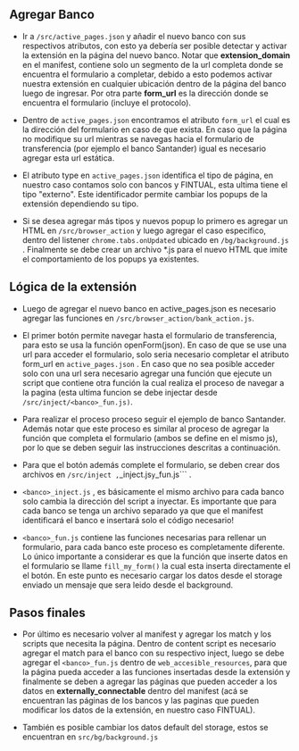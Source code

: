 ## Agregar Banco

* Ir a ```/src/active_pages.json``` y añadir el nuevo banco con sus respectivos atributos, con esto ya debería ser posible detectar y activar la extensión en la página del nuevo banco. Notar que **extension_domain** en el manifest, contiene solo un segmento de la url completa donde se encuentra el formulario a completar, debido a esto podemos activar nuestra extensión en cualquier ubicación dentro de la página del banco luego de ingresar. Por otra parte **form_url** es la dirección donde se encuentra el formulario (incluye el protocolo).

* Dentro de ```active_pages.json``` encontramos el atributo ```form_url``` el cual es la dirección del formulario en caso de que exista. En caso que la página no modifique su url mientras se navegas hacia el formulario de transferencia (por ejemplo el banco Santander) igual es necesario agregar esta url estática.

* El atributo type en ```active_pages.json``` identifica el tipo de página, en nuestro caso contamos solo con bancos y FINTUAL, esta ultima tiene el tipo "externo". Este identificador permite cambiar los popups de la extensión dependiendo su tipo.

* Si se desea agregar más tipos y nuevos popup lo primero es agregar un HTML en ```/src/browser_action``` y luego agregar el caso especifico, dentro del listener ```chrome.tabs.onUpdated``` ubicado en ```/bg/background.js``` . Finalmente se debe crear un archivo *.js para el nuevo HTML que imite el comportamiento de los popups ya existentes.

## Lógica de la extensión

* Luego de agregar el nuevo banco en active_pages.json es necesario agregar las funciones en ```/src/browser_action/bank_action.js```.

* El primer botón permite navegar hasta el formulario de transferencia, para esto se usa la función openForm(json). En caso de que se use una url para acceder el formulario, solo seria necesario completar el atributo form_url en ```active_pages.json``` . En caso que no sea posible acceder solo con una url sera necesario agregar una función que ejecute un script que contiene otra función la cual realiza el proceso de navegar a la pagina (esta ultima funcion se debe injectar desde ```/src/inject/<banco>_fun.js)```.

* Para realizar el proceso proceso seguir el ejemplo de banco Santander. Además notar que este proceso es similar al proceso de agregar la función que completa el formulario (ambos se define en el mismo js), por lo que se deben seguir las instrucciones descritas a continuación.

* Para que el botón además complete el formulario, se deben crear dos archivos en ```/src/inject ,```<banco>_inject.js``` y ```<banco>_fun.js``` .

* ```<banco>_inject.js``` , es básicamente el mismo archivo para cada banco solo cambia la dirección del script a inyectar. Es importante que para cada banco se tenga un archivo separado ya que que el manifest identificará el banco e insertará solo el código necesario!

* ```<banco>_fun.js``` contiene las funciones necesarias para rellenar un formulario, para cada banco este proceso es completamente diferente. Lo único importante a considerar es que la función que inserte datos en el formulario se llame ```fill_my_form()``` la cual esta inserta directamente el el botón. En este punto es necesario cargar los datos desde el storage enviado un mensaje que sera leido desde el background.

## Pasos finales

* Por último es necesario volver al manifest y agregar los match y los scripts que necesita la página. Dentro de content script es necesario agregar el match para el banco con su respectivo inject, luego se debe agregar el ```<banco>_fun.js``` dentro de ```web_accesible_resources```, para que la página pueda acceder a las funciones insertadas desde la extensión y finalmente se deben a agregar las páginas que pueden acceder a los datos en **externally_connectable** dentro del manifest (acá se encuentran las páginas de los bancos y las paginas que pueden modificar los datos de la extensión, en nuestro caso FINTUAL).

* También es posible cambiar los datos default del storage, estos se encuentran en ```src/bg/background.js```


